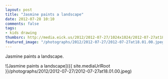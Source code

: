 ```yaml
---
layout: post
title: "Jasmine paints a landscape"
date: 2012-07-28 10:10
comments: false
tags: 
- kids drawing
thumbsrc: http://media.eick.us/2012/2012-07-27/1024x1024/2012-07-27at18.01.00.jpeg
featured_image: "/photographs/2012/2012-07-27/2012-07-27at18.01.00.jpeg"
---
```

Jasmine paints a landscape.

![Jasmine paints a landscape]({{ site.mediaUrlRoot }}/photographs/2012/2012-07-27/2012-07-27at18.01.00.jpeg)


